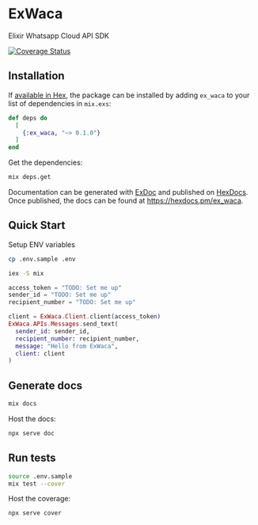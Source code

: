 # ExWaca

Elixir Whatsapp Cloud API SDK

[![Coverage Status](https://coveralls.io/repos/github/alienware/ex_waca/badge.svg?branch=main)](https://coveralls.io/github/alienware/ex_waca?branch=main)

## Installation

If [available in Hex](https://hex.pm/docs/publish), the package can be installed
by adding `ex_waca` to your list of dependencies in `mix.exs`:

```elixir
def deps do
  [
    {:ex_waca, "~> 0.1.0"}
  ]
end
```

Get the dependencies:

```bash
mix deps.get
```

Documentation can be generated with [ExDoc](https://github.com/elixir-lang/ex_doc)
and published on [HexDocs](https://hexdocs.pm). Once published, the docs can
be found at <https://hexdocs.pm/ex_waca>.

## Quick Start

Setup ENV variables

```bash
cp .env.sample .env
```

```bash
iex -S mix
```

```elixir
access_token = "TODO: Set me up"
sender_id = "TODO: Set me up"
recipient_number = "TODO: Set me up"

client = ExWaca.Client.client(access_token)
ExWaca.APIs.Messages.send_text(
  sender_id: sender_id,
  recipient_number: recipient_number,
  message: "Hello from ExWaca",
  client: client
)
```

## Generate docs

```bash
mix docs
```

Host the docs:

```bash
npx serve doc
```

## Run tests

```bash
source .env.sample
mix test --cover
```

Host the coverage:

```bash
npx serve cover
```
